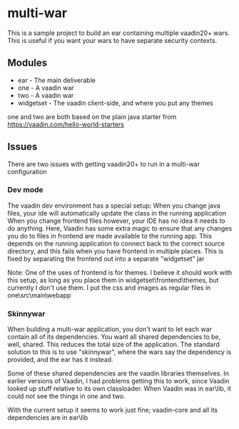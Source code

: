 # multi-war

This is a sample project to build an ear containing multiple vaadin20+ wars.
This is useful if you want your wars to have separate security contexts.

## Modules

* ear - The main deliverable
* one - A vaadin war
* two - A vaadin war
* widgetset - The vaadin client-side, and where you put any themes

one and two are both based on the plain java starter from https://vaadin.com/hello-world-starters


## Issues

There are two issues with getting vaadin20+ to run in a multi-war configuration

### Dev mode

The vaadin dev environment has a special setup:
When you change java files, your ide will automatically update the class in the running application
When you change frontend files however, your IDE has no idea it needs to do anything.
Here, Vaadin has some extra magic to ensure that any changes you do to files in frontend are made available to the running app.
This depends on the running application to connect back to the correct source directory, and this fails when you have frontend in multiple places.
This is fixed by separating the frontend out into a separate "widgetset" jar

Note: One of the uses of frontend is for themes. I believe it should work with this setup, as long as you place them in widgetset\frontend\themes, but currently I don't use them.
I put the css and images as regular files in one\src\main\webapp


### Skinnywar

When building a multi-war application, you don't want to let each war contain all of its dependencies.
You want all shared dependencies to be, well, shared. This reduces the total size of the application.
The standard solution to this is to use "skinnywar", where the wars say the dependency is provided, and the ear has it instead.

Some of these shared dependencies are the vaadin libraries themselves.
In earlier versions of Vaadin, I had problems getting this to work, since Vaadin looked up stuff relative to its own classloader.
When Vaadin was in ear\lib, it could not see the things in one and two.

With the current setup it seems to work just fine; vaadin-core and all its dependencies are in ear\lib
